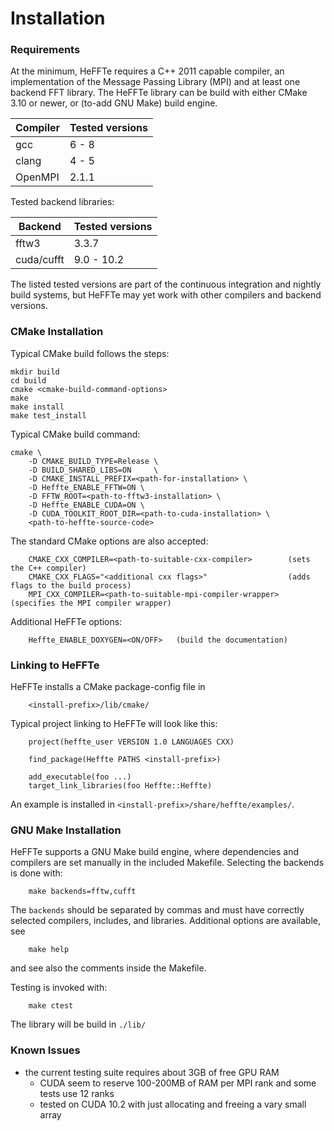 # Installation

### Requirements

At the minimum, HeFFTe requires a C++ 2011 capable compiler,
an implementation of the Message Passing Library (MPI)
and at least one backend FFT library.
The HeFFTe library can be build with either CMake 3.10 or newer, or (to-add GNU Make) build engine.

| Compiler | Tested versions |
|----|----|
| gcc      | 6 - 8           |
| clang    | 4 - 5           |
| OpenMPI  | 2.1.1           |

Tested backend libraries:

| Backend    | Tested versions |
|----|----|
| fftw3      | 3.3.7           |
| cuda/cufft | 9.0 - 10.2      |

The listed tested versions are part of the continuous integration and nightly build systems,
but HeFFTe may yet work with other compilers and backend versions.

### CMake Installation

Typical CMake build follows the steps:
```
mkdir build
cd build
cmake <cmake-build-command-options>
make
make install
make test_install
```

Typical CMake build command:
```
cmake \
    -D CMAKE_BUILD_TYPE=Release \
    -D BUILD_SHARED_LIBS=ON     \
    -D CMAKE_INSTALL_PREFIX=<path-for-installation> \
    -D Heffte_ENABLE_FFTW=ON \
    -D FFTW_ROOT=<path-to-fftw3-installation> \
    -D Heffte_ENABLE_CUDA=ON \
    -D CUDA_TOOLKIT_ROOT_DIR=<path-to-cuda-installation> \
    <path-to-heffte-source-code>
```

The standard CMake options are also accepted:
```
    CMAKE_CXX_COMPILER=<path-to-suitable-cxx-compiler>        (sets the C++ compiler)
    CMAKE_CXX_FLAGS="<additional cxx flags>"                  (adds flags to the build process)
    MPI_CXX_COMPILER=<path-to-suitable-mpi-compiler-wrapper>  (specifies the MPI compiler wrapper)
```

Additional HeFFTe options:
```
    Heffte_ENABLE_DOXYGEN=<ON/OFF>   (build the documentation)
```

### Linking to HeFFTe

HeFFTe installs a CMake package-config file in
```
    <install-prefix>/lib/cmake/
```
Typical project linking to HeFFTe will look like this:
```
    project(heffte_user VERSION 1.0 LANGUAGES CXX)

    find_package(Heffte PATHS <install-prefix>)

    add_executable(foo ...)
    target_link_libraries(foo Heffte::Heffte)
```
An example is installed in `<install-prefix>/share/heffte/examples/`.


### GNU Make Installation
HeFFTe supports a GNU Make build engine, where dependencies and compilers
are set manually in the included Makefile.
Selecting the backends is done with:
```
    make backends=fftw,cufft
```
The `backends` should be separated by commas and must have correctly selected
compilers, includes, and libraries. Additional options are available, see
```
    make help
```
and see also the comments inside the Makefile.

Testing is invoked with:
```
    make ctest
```
The library will be build in `./lib/`


### Known Issues

* the current testing suite requires about 3GB of free GPU RAM
    * CUDA seem to reserve 100-200MB of RAM per MPI rank and some tests use 12 ranks
    * tested on CUDA 10.2 with just allocating and freeing a vary small array


